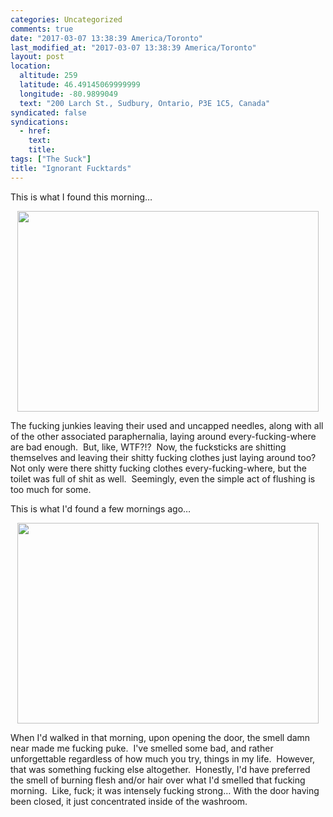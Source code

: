 ```yaml
---
categories: Uncategorized
comments: true
date: "2017-03-07 13:38:39 America/Toronto"
last_modified_at: "2017-03-07 13:38:39 America/Toronto"
layout: post
location:
  altitude: 259
  latitude: 46.49145069999999
  longitude: -80.9899049
  text: "200 Larch St., Sudbury, Ontario, P3E 1C5, Canada"
syndicated: false
syndications:
  - href: 
    text: 
    title: 
tags: ["The Suck"]
title: "Ignorant Fucktards"
---
```


This is what I found this morning&hellip;

<a href="{{ site.uri.assets }}/blog/2017/03/07/ignorant-fucktards/2017-03-07_06-25-05_03-02.jpeg" target="_blank" title="">
  <img alt="" height="321" src="{{ site.uri.assets }}/blog/2017/03/07/ignorant-fucktards/2017-03-07_06-25-05_03-02_482x321.jpg" style="border: 0px; display: block; margin-left: auto; margin-right: auto;" width="482" />
</a>

The fucking junkies leaving their used and uncapped needles, along with all of the other associated paraphernalia, laying around every-fucking-where are bad
enough.&nbsp; But, like, WTF?!?&nbsp; Now, the fucksticks are shitting themselves and leaving their shitty fucking clothes just laying around too?&nbsp; Not
only were there shitty fucking clothes every-fucking-where, but the toilet was full of shit as well.&nbsp; Seemingly, even the simple act of flushing is too
much for some.

This is what I'd found a few mornings ago&hellip;

<a href="{{ site.uri.assets }}/blog/2017/03/07/ignorant-fucktards/2017-03-02_06-30-22_03-02.jpeg" target="_blank" title="">
  <img alt="" height="321" src="{{ site.uri.assets }}/blog/2017/03/07/ignorant-fucktards/2017-03-02_06-30-22_03-02_482x321.jpg" style="border: 0px; display: block; margin-left: auto; margin-right: auto;" width="482" />
</a>

When I'd walked in that morning, upon opening the door, the smell damn near made me fucking puke.&nbsp; I've smelled some bad, and rather unforgettable
regardless of how much you try, things in my life.&nbsp; However, that was something fucking else altogether.&nbsp; Honestly, I'd have preferred the smell
of burning flesh and/or hair over what I'd smelled that fucking morning.&nbsp; Like, fuck; it was intensely fucking strong&hellip; With the door having been
closed, it just concentrated inside of the washroom.
